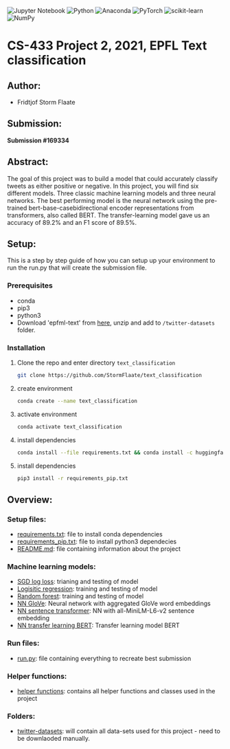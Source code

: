 ![Jupyter Notebook](https://img.shields.io/badge/jupyter-%23FA0F00.svg?style=for-the-badge&logo=jupyter&logoColor=white)
![Python](https://img.shields.io/badge/python-3670A0?style=for-the-badge&logo=python&logoColor=ffdd54)
![Anaconda](https://img.shields.io/badge/Anaconda-%2344A833.svg?style=for-the-badge&logo=anaconda&logoColor=white)
![PyTorch](https://img.shields.io/badge/PyTorch-%23EE4C2C.svg?style=for-the-badge&logo=PyTorch&logoColor=white)
![scikit-learn](https://img.shields.io/badge/scikit--learn-%23F7931E.svg?style=for-the-badge&logo=scikit-learn&logoColor=white)
![NumPy](https://img.shields.io/badge/numpy-%23013243.svg?style=for-the-badge&logo=numpy&logoColor=white)
# CS-433 Project 2, 2021, EPFL Text classification
## Author: 
- Fridtjof Storm Flaate
## Submission:
**Submission #169334**
## Abstract:
The goal of this project was to build a model that could accurately classify tweets as either positive or negative. In this project, you will find six different models. Three classic machine learning models and three neural networks. The best performing model is the neural network using the pre-trained bert-base-casebidirectional encoder representations from transformers, also called BERT. The transfer-learning model gave us an accuracy of 89.2% and an F1 score of 89.5%.


## Setup:
This is a step by step guide of how you can setup up your environment to run the run.py that will create the submission file.

### Prerequisites

* conda
* pip3
* python3
* Download 'epfml-text' from [here](https://www.aicrowd.com/challenges/epfl-ml-text-classification/dataset_files), unzip and add to `/twitter-datasets` folder.


### Installation
1. Clone the repo and enter directory `text_classification`
   ```sh
   git clone https://github.com/StormFlaate/text_classification 
   ```
2. create environment
   ```sh
   conda create --name text_classification
   ```
3. activate environment
   ```sh
   conda activate text_classification
   ```
4. install dependencies
   ```sh
   conda install --file requirements.txt && conda install -c huggingface transformers

   ```
5. install dependencies
   ```sh
   pip3 install -r requirements_pip.txt
   ```

## Overview:
### Setup files:
- [requirements.txt](./requirements.txt): file to install conda dependencies  
- [requirements_pip.txt](./requirements_pip.txt): file to install python3 dependecies
- [README.md](./README.md): file containing information about the project<br>
### Machine learning models:
- [SGD log loss](./SGD_classifier.ipynb): trianing and testing of model
- [Logisitic regression](./LogisticRegression_classification.ipynb): training and testing of model
- [Random forest](.RandomForest_classifier.ipynb): training and testing of model
- [NN GloVe](./NeuralNetworkGloVe.ipynb): Neural network with aggregated GloVe word embeddings
- [NN sentence transformer](./NeuralNetwork_MiniLM.ipynb): NN with all-MiniLM-L6-v2 sentence embedding
- [NN transfer learning BERT](./BERT_classification.ipynb): Transfer learning model BERT
### Run files:
- [run.py](./run.py): file containing everything to recreate best submission
### Helper functions:
- [helper functions](./helper_func_and_classes.py): contains all helper functions and classes used in the project
### Folders:
- [twitter-datasets](./twitter-datasets): will contain all data-sets used for this project - need to be downlaoded manually.



